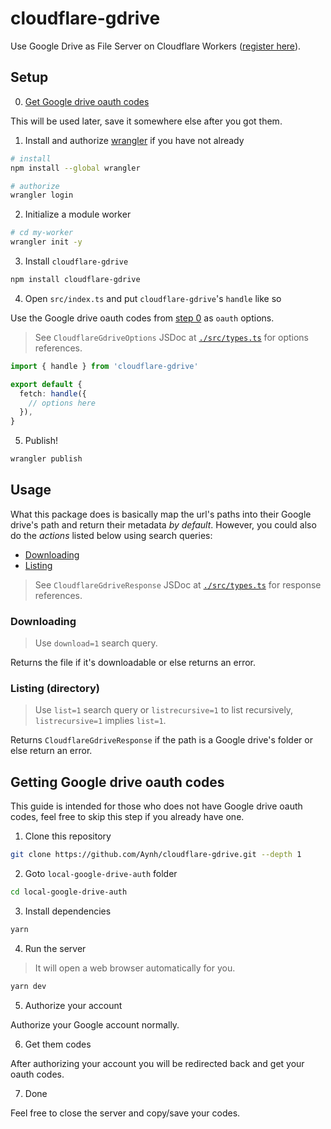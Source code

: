 # cloudflare-gdrive

Use Google Drive as File Server on Cloudflare Workers ([register here](https://dash.cloudflare.com/sign-up)).

## Setup

0. [Get Google drive oauth codes](#getting-google-drive-oauth-codes)

This will be used later, save it somewhere else after you got them.

1. Install and authorize [wrangler](https://developers.cloudflare.com/workers/wrangler/get-started/) if you have not already

```bash
# install
npm install --global wrangler

# authorize
wrangler login
```

2. Initialize a module worker

```bash
# cd my-worker
wrangler init -y
```

3. Install `cloudflare-gdrive`

```bash
npm install cloudflare-gdrive
```

4. Open `src/index.ts` and put `cloudflare-gdrive`'s `handle` like so

Use the Google drive oauth codes from [step 0](#getting-google-drive-oauth-codes) as `oauth` options.

> See `CloudflareGdriveOptions` JSDoc at [`./src/types.ts`](./src/types.ts) for options references.

```ts
import { handle } from 'cloudflare-gdrive'

export default {
  fetch: handle({
    // options here
  }),
}
```

5. Publish!

```bash
wrangler publish
```

## Usage

What this package does is basically map the url's paths into their Google drive's path and return their metadata _by default_. However, you could also do the _actions_ listed below using search queries:

- [Downloading](#downloading)
- [Listing](#listing-directory)

> See `CloudflareGdriveResponse` JSDoc at [`./src/types.ts`](./src/types.ts) for response references.

### Downloading

> Use `download=1` search query.

Returns the file if it's downloadable or else returns an error.

### Listing (directory)

> Use `list=1` search query or `listrecursive=1` to list recursively, `listrecursive=1` implies `list=1`.

Returns `CloudflareGdriveResponse` if the path is a Google drive's folder or else return an error.

## Getting Google drive oauth codes

This guide is intended for those who does not have Google drive oauth codes, feel free to skip this step if you already have one.

1. Clone this repository

```bash
git clone https://github.com/Aynh/cloudflare-gdrive.git --depth 1
```

2. Goto `local-google-drive-auth` folder

```bash
cd local-google-drive-auth
```

3. Install dependencies

```bash
yarn
```

4. Run the server

> It will open a web browser automatically for you.

```bash
yarn dev
```

5. Authorize your account

Authorize your Google account normally.

6. Get them codes

After authorizing your account you will be redirected back and get your oauth codes.

7. Done

Feel free to close the server and copy/save your codes.
